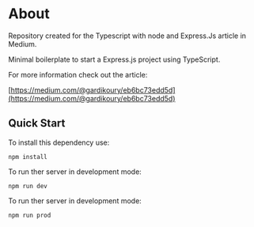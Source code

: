 # About
Repository created for the Typescript with node and Express.Js article in Medium.

Minimal boilerplate to start a Express.js project using TypeScript.

For more information check out the article:

[https://medium.com/@gardikoury/eb6bc73edd5d](https://medium.com/@gardikoury/eb6bc73edd5d)

## Quick Start
To install this dependency use:

```
npm install
```
To run ther server in development mode:
```
npm run dev
```
To run ther server in development mode:
```
npm run prod
```